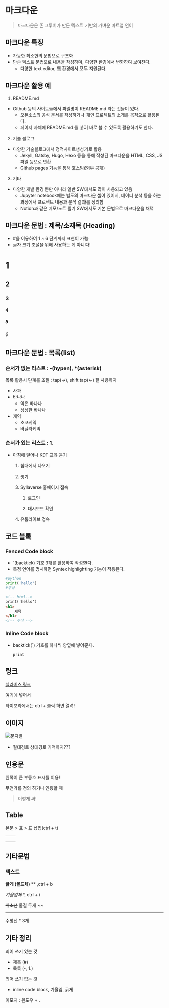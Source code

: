 # 마크다운

> 마크다운은 존 그루버가 만든 텍스트 기반의 가벼운 마트업 언어



## 마크다운 특징

- 가능한 최소한의 문법으로 구조화
- 단순 텍스트 문법으로 내용을 작성하며, 다양한 환경에서 변화하여 보여진다.
  - 다양한 text editor, 웹 환경에서 모두 지원된다.



## 마크다운 활용 예 

1. README.md

- Github 등의 사이트들에서 파일명이 README.md 라는 것들이 있다.
  - 오픈소스의 공식 문서를 작성하거나 개인 프로젝트의 소개를 목적으로 활용된다.
  - 페이지 자체에 README.md 를 넣어 바로 볼 수 있도록 활용하기도 한다.

2. 기술 블로그

- 다양한 기술블로그에서 정적사이트생성기로 활용
  - Jekyll, Gatsby, Hugo, Hexo 등을 통해 작성된 마크다운을 HTML, CSS, JS 파일 등으로 변환
  - Github pages 기능을 통해 호스팅(외부 공개)

3. 기타

- 다양한 개발 환경 뿐만 아니라 일반 SW에서도 많이 사용되고 있음
  - Jupyter notebook에는 별도의 마크다운 셀이 있어서, 데이터 분석 등을 하는 과정에서 프로젝트 내용과 분석 결과를 정리함
  - Notion과 같은 메모/노트 필기 SW에서도 기본 문법으로 마크다운을 채택



## 마크다운 문법 : 제목/소재목 (Heading)

- #을 이용하여 1 ~ 6 단계까지 표현이 가능
- 글자 크기 조절을 위해 사용하는 게 아니다!

# 1

## 2

### 3

#### 4

##### 5

###### 6



## 마크다운 문법 : 목록(list)

### 순서가 없는 리스트 : -(hypen), *(asterisk)

목록 활용시 단계를 조절 : tap(->), shift tap(<-) 잘 사용하자

- 사과 
- 바나나
  - 익은 바나나
  - 싱싱한 바나나
- 케익
  - 초코케익
  - 바닐라케익

### 순서가 있는 리스트 : 1.

- 아침에 일어나 KDT 교육 듣기

  1. 침대에서 나오기

  2. 씻기

  3. Syllaverse 홈페이지 접속

     1. 로그인

     2. 대시보드 확인

  4. 유툽라이브 접속



## 코드 블록

### Fenced Code block

- `(backtick) 기호 3개를 활용하여 작성한다.
- 특정 언어를 명시하면 Syntex highlighting 기능이 적용된다.

```python
#python
print('hello')
#주석
```

```html
<!-- html-->
print('hello')
<h1>
    제목
</h1>
<!-- 주석 -->
```



### Inline Code block

- backtick(`) 기호를 하나씩 양옆에 넣어준다. 

  `print` 



## 링크

[실라버스 링크](https://syllaverse.com)

[]()여기에 넣어서 

타이포라에서는 ctrl + 클릭 하면 열려!



## 이미지

![문자열]()

- 절대경로 상대경로 기억하지???



## 인용문

왼쪽이 큰 부등호 표시를 이용!

무언가를 정의 하거나 인용할 때 

> 이렇게 써!



## Table

본문 > 표 > 표 삽입(ctrl + t)

|      |      |
| :--: | ---- |
|      |      |
|      |      |
|      |      |



## 기타문법

### 텍스트

**굻게 (볼드체)** ** ,ctrl + b

*기울임체*  *, ctrl + i

~~취소선~~ 물결 두개 ~~

***

수평선 * 3개



## 기타 정리

띄어 쓰기 있는 것

- 제목 (#)
- 목록 (-, 1.)

띄어 쓰기 없는 것

- inline code block, 기울임, 굵게

이모지 : 윈도우 + .



